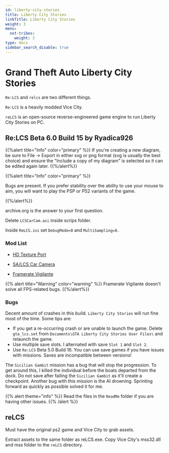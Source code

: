 ```yaml
---
id: liberty-city-stories
title: Liberty City Stories
linkTitle: Liberty City Stories
weight: 3
menu:
  not-tribes:
    weight: 3
type: docs
sidebar_search_disable: true
---
```


# Grand Theft Auto Liberty City Stories
`Re:LCS` and `relcs` are two different things.

`Re:LCS` is a heavily modded Vice City.

`reLCS` is an open-source reverse-engineered game engine to run Liberty City Stories on PC.

## Re:LCS Beta 6.0 Build 15 by Ryadica926

{{%alert title="Info" color="primary" %}}
If you're creating a new diagram, be sure to File -> Export in either svg or png format (svg is usually the best choice) and ensure the "Include a copy of my diagram" is selected so it can be edited again later.
{{%/alert%}}


{{%alert title="Info" color="primary" %}}

Bugs are present. If you prefer stability over the ability to use your mouse to aim, you will want to play the PSP or PS2 variants of the game.

{{%/alert%}}

archive.org is the answer to your first question.

Delete `LCSCarCam.asi` inside scrips folder.

Inside `ReLCS.ini` set `DebugMode=0` and `MultiSampling=8.`

### Mod List
- [HD Texture Port](https://gtaforums.com/topic/960597-relcs-hd-textures-port/)

- [SA/LCS Car Camera](https://github.com/erorcun/SACarCam/releases)

- [Framerate Vigilante](https://www.mixmods.com.br/2019/06/framerate-vigilante.html)

{{% alert title="Warning" color="warning" %}}
Framerate Vigilante doesn't solve all FPS-related bugs. 
{{%/alert%}}

### Bugs
Decent amount of crashes in this build. `Liberty City Stories` will run fine most of the time. Some tips are:

- If you get a re-occurring crash or are unable to launch the game. Delete `gta_lcs.set` from `Documents\GTA Liberty City Stories User Files\` and relaunch the game.
- Use multiple save slots. I alternated with save `Slot 1` and `Slot 2`.
- Use `Re:LCS` Beta 5.0 Build 16. You can use save games if you have issues with missions. Saves are incompatible between versions!

The `Sicilian Gambit` mission has a bug that will stop the progression. To get around this, I killed the individual before the boats departed from the dock. Do not save after failing the `Sicilian Gambit` as it'll create a checkpoint. Another bug with this mission is the AI drowning. Sprinting forward as quickly as possible solved it for me.

{{% alert theme="info" %}}
Read the files in the `ReadMe` folder if you are having other issues.
{{% /alert %}}
## reLCS
Must have the original ps2 game and Vice City to grab assets.

Extract assets to the same folder as reLCS.exe. Copy Vice City's mss32.dll and mss folder to the `reLCS` directory.